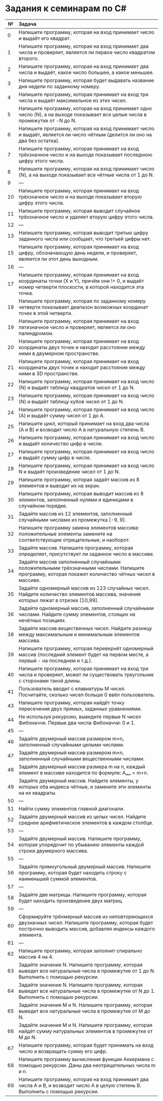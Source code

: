 # Задания к семинарам по C#

|№| Задача|
| --- |:--|
| 0 | Напишите программу, которая на вход принимает число и выдаёт его квадрат. |
| 1 | Напишите программу, которая на вход принимает два числа и проверяет, является ли первое число квадратом второго. |
| 2 | Напишите программу, которая на вход принимает два числа и выдаёт, какое число большее, а какое меньшее. |
| 3 | Напишите программу, которая будет выдавать название дня недели по заданному номеру.
| 4 | Напишите программу, которая принимает на вход три числа и выдаёт максимальное из этих чисел.
| 5 | Напишите программу, которая на вход принимает одно число (N), а на выходе показывает все целые числа в промежутке от -N до N. |
| 6 | Напишите программу, которая на вход принимает число и выдаёт, является ли число чётным (делится ли оно на два без остатка). |
| 7 | Напишите программу, которая принимает на вход трёхзначное число и на выходе показывает последнюю цифру этого числа. |
| 8 | Напишите программу, которая на вход принимает число (N), а на выходе показывает все чётные числа от 1 до N. |
| 9 | — |
| 10 | Напишите программу, которая принимает на вход трёхзначное число и на выходе показывает вторую цифру этого числа. |
| 11 | Напишите программу, которая выводит случайное трёхзначное число и удаляет вторую цифру этого числа. |
| 12 | — |
| 13 | Напишите программу, которая выводит третью цифру заданного числа или сообщает, что третьей цифры нет. |
| 15 | Напишите программу, которая принимает на вход цифру, обозначающую день недели, и проверяет, является ли этот день выходным. |
| 16 | — |
| 17 | Напишите программу, которая принимает на вход координаты точки (X и Y), причём они != 0, и выдаёт номер четверти плоскости, в которой находится эта точка. |
| 18 | Напишите программу, которая по заданному номеру четверти показывает диапазон возможных координат точек в этой четверти. |
| 19 | Напишите программу, которая принимает на вход пятизначное число и проверяет, является ли оно палиндромом. |
| 20 | Напишите программу, которая принимает на вход координаты двух точек и находит расстояние между ними в двумерном пространстве. |
| 21 | Напишите программу, которая принимает на вход координаты двух точек и находит расстояние между ними в 3D пространстве. |
| 22 | Напишите программу, которая принимает на вход число (N) и выдаёт таблицу квадратов чисел от 1 до N. |
| 23 | Напишите программу, которая принимает на вход число (N) и выдаёт таблицу кубов чисел от 1 до N. |
| 24 | Напишите программу, которая принимает на вход число (А) и выдаёт сумму чисел от 1 до А. |
| 25 | Напишите цикл, который принимает на вход два числа (A и B) и возводит число A в натуральную степень B. |
| 26 | Напишите программу, которая принимает на вход число и выдаёт количество цифр в числе. |
| 27 | Напишите программу, которая принимает на вход число и выдаёт сумму цифр в числе. |
| 28 | Напишите программу, которая принимает на вход число N и выдаёт произведение чисел от 1 до N. |
| 29 | Напишите программу, которая задаёт массив из 8 элементов и выводит их на экран. |
| 30 | Напишите программу, которая выводит массив из 8 элементов, заполненный нулями и единицами в случайном порядке. |
| 31 | Задайте массив из 12 элементов, заполненный случайными числами из промежутка [-9, 9]. |
| 32 | Напишите программу замена элементов массива: положительные элементы замените на соответствующие отрицательные, и наоборот. |
| 33 | Задайте массив. Напишите программу, которая определяет, присутствует ли заданное число в массиве. |
| 34 | Задайте массив заполненный случайными положительными трёхзначными числами. Напишите программу, которая покажет количество чётных чисел в массиве. |
| 35 | Задайте одномерный массив из 123 случайных чисел. Найдите количество элементов массива, значения которых лежат в отрезке [10,99]. |
| 36 | Задайте одномерный массив, заполненный случайными числами. Найдите сумму элементов, стоящих на нечётных позициях. |
| 38 | Задайте массив вещественных чисел. Найдите разницу между максимальным и минимальным элементов массива. |
| 39 | Напишите программу, которая перевернёт одномерный массив (последний элемент будет на первом месте, а первый - на последнем и т.д.). |
| 40 | Напишите программу, которая принимает на вход три числа и проверяет, может ли существовать треугольник с сторонами такой длины. |
| 41 | Пользователь вводит с клавиатуры M чисел. Посчитайте, сколько чисел больше 0 ввёл пользователь. |
| 43 | Напишите программу, которая найдёт точку пересечения двух прямых, заданных уравнениями. |
| 44 | Не используя рекурсию, выведите первые N чисел Фибоначчи. Первые два числа Фибоначчи: 0 и 1. |
| 45 | — |
| 46 | Задайте двумерный массив размером m×n, заполненный случайными целыми числами. |
| 47 | Задайте двумерный массив размером m×n, заполненный случайными вещественными числами. |
| 48 | Задайте двумерный массив размера m на n, каждый элемент в массиве находится по формуле: Aₘₙ = m+n. |
| 49 | Задайте двумерный массив. Найдите элементы, у которых оба индекса чётные, и замените эти элементы на их квадраты. |
| 50 | — |
| 51 | Найти сумму элементов главной диагонали. |
| 52 | Задайте двумерный массив из целых чисел. Найдите среднее арифметическое элементов в каждом столбце. |
| 53 | — |
| 54 | Задайте двумерный массив. Напишите программу, которая упорядочит по убыванию элементы каждой строки двумерного массива. |
| 55 | — |
| 56 | Задайте прямоугольный двумерный массив. Напишите программу, которая будет находить строку с наименьшей суммой элементов. |
| 57 | — |
| 58 | Задайте две матрицы. Напишите программу, которая будет находить произведение двух матриц. |
| 59 | — |
| 60 | Сформируйте трёхмерный массив из неповторяющихся двузначных чисел. Напишите программу, которая будет построчно выводить массив, добавляя индексы каждого элемента. |
| 61 | — |
| 62 | Напишите программу, которая заполнит спирально массив 4 на 4. |
| 63 | Задайте значение N. Напишите программу, которая выведет все натуральные числа в промежутке от 1 до N. Выполнить с помощью рекурсии. |
| 64 | Задайте значение N. Напишите программу, которая выведет все натуральные числа в промежутке от N до 1. Выполнить с помощью рекурсии. |
| 65 | Задайте значения M и N. Напишите программу, которая выведет все натуральные числа в промежутке от M до N. |
| 66 | Задайте значения M и N. Напишите программу, которая найдёт сумму натуральных элементов в промежутке от M до N. |
| 67 | Напишите программу, которая будет принимать на вход число и возвращать сумму его цифр. |
| 68 | Напишите программу вычисления функции Аккермана с помощью рекурсии. Даны два неотрицательных числа m и n. |
| 69 | Напишите программу, которая на вход принимает два числа A и B, и возводит число А в целую степень B. Выполнить с помощью рекурсии. |